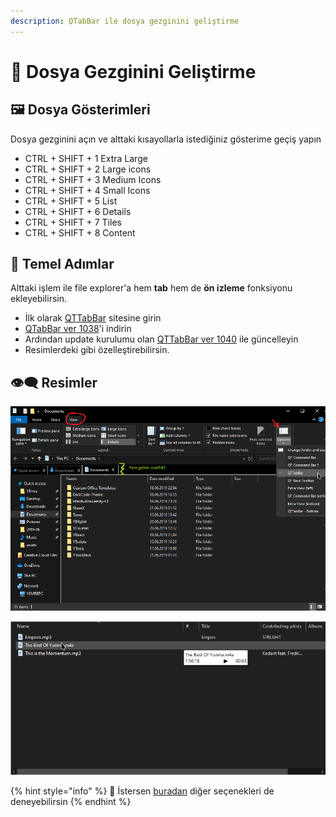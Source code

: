 ```yaml
---
description: QTabBar ile dosya gezginini geliştirme
---
```


# 📂 Dosya Gezginini Geliştirme

## 🖼️ Dosya Gösterimleri

Dosya gezginini açın ve alttaki kısayollarla istediğiniz gösterime geçiş yapın

* CTRL + SHIFT + 1 Extra Large
* CTRL + SHIFT + 2 Large icons
* CTRL + SHIFT + 3 Medium Icons
* CTRL + SHIFT + 4 Small Icons
* CTRL + SHIFT + 5 List
* CTRL + SHIFT + 6 Details
* CTRL + SHIFT + 7 Tiles
* CTRL + SHIFT + 8 Content

## 👣 Temel Adımlar

Alttaki işlem ile file explorer'a hem **tab** hem de **ön izleme** fonksiyonu ekleyebilirsin.

* İlk olarak [QTTabBar](http://qttabbar.wikidot.com/) sitesine girin
* [QTabBar ver 1038](http://qttabbar.wdfiles.com/local--files/qttabbar/QTTabBar_1038.zip)'i indirin
* Ardından update kurulumu olan [QTTabBar ver 1040](http://qttabbar.wdfiles.com/local--files/qttabbar/UpdateQTTabBar1040.zip) ile güncelleyin
* Resimlerdeki gibi özelleştirebilirsin.

## 👁‍🗨 Resimler

![](../.gitbook/assets/image%20%2813%29.png)

![](../.gitbook/assets/image%20%286%29.png)

{% hint style="info" %}
🔗 İstersen [buradan](https://www.raymond.cc/blog/how-to-have-tabs-in-your-windows-explorer/) diğer seçenekleri de deneyebilirsin
{% endhint %}

